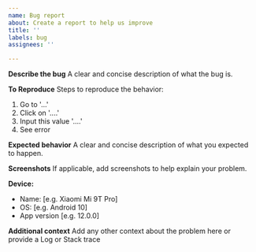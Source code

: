 ```yaml
---
name: Bug report
about: Create a report to help us improve
title: ''
labels: bug
assignees: ''

---
```


**Describe the bug**
A clear and concise description of what the bug is.

**To Reproduce**
Steps to reproduce the behavior:
1. Go to '...'
2. Click on '....'
3. Input this value '....'
4. See error

**Expected behavior**
A clear and concise description of what you expected to happen.

**Screenshots**
If applicable, add screenshots to help explain your problem.

**Device:**
 - Name: [e.g. Xiaomi Mi 9T Pro]
 - OS: [e.g. Android 10]
 - App version [e.g. 12.0.0]

**Additional context**
Add any other context about the problem here or provide a Log or Stack trace
